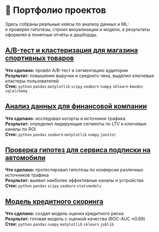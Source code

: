 # 💼 Портфолио проектов

Здесь собраны реальные кейсы по анализу данных и ML:  
я проверял гипотезы, строил визуализации и модели, а результаты оформлял в понятные отчёты и дашборды.

## [A/B-тест и кластеризация для магазина спортивных товаров](https://github.com/Dimayo/data_analyst_portfolio/tree/main/sporting_store)  

**Что сделано:** провёл A/B-тест и сегментацию аудитории  
**Результат:** повышение выручки и среднего чека, выделил ключевые кластеры пользователей  
**Стек:** `python` `pandas` `matplotlib` `scipy` `seaborn` `numpy` `sklearn` `kmodes` `sqlalchemy`

## [Анализ данных для финансовой компании](https://github.com/Dimayo/data_analyst_portfolio/tree/main/fintech_ltv)  

**Что сделано:** исследовал когорты и источники трафика  
**Результат:** определил лидирующие сегменты по LTV и ключевые каналы по ROI  
**Стек:** `python` `pandas` `seaborn` `matplotlib` `numpy` `janitor`

## [Проверка гипотез для сервиса подписки на автомобили](https://github.com/Dimayo/data_analyst_portfolio/tree/main/car_subscription) 

**Что сделано:** протестировал гипотезы по конверсии различных источников трафика  
**Результат:** выявил наиболее эффективные каналы и устройства  
**Стек:** `python` `pandas` `scipy` `seaborn` `statsmodels`

## [Модель кредитного скоринга](https://github.com/Dimayo/data_analyst_portfolio/tree/main/credit_scoring)  

**Что сделано:** создал модель оценки кредитного риска  
**Результат:** готовая модель с оценкой качества (ROC-AUC ≈0.69)  
**Стек:** `python` `pandas` `numpy` `matplotlib` `sklearn` `joblib`
